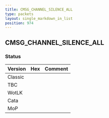 ```yaml
---
title: CMSG_CHANNEL_SILENCE_ALL
type: packets
layout: single_markdown_in_list
position: 974
---
```


## CMSG_CHANNEL_SILENCE_ALL

### Status

Version | Hex | Comment
---------- | ---------- | ---------- 
Classic |  |  
TBC |  |  
WotLK |  |  
Cata |  |  
MoP |  |  